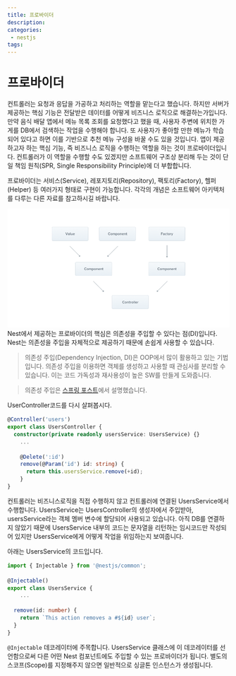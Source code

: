 ```yaml
---
title: 프로바이더
description:
categories:
 - nestjs
tags:
---
```


# 프로바이더
컨트롤러는 요청과 응답을 가공하고 처리하는 역할을 맡는다고 했습니다. 하지만 서버가 제공하는 핵심 기능은 전달받은 데이터를 어떻게 비즈니스 로직으로 해결하는가입니다. 만약 음식 배달 앱에서 메뉴 목록 조회를 요청했다고 했을 때, 사용자 주변에 위치한 가게를 DB에서 검색하는 작업을 수행해야 합니다. 또 사용자가 좋아할 만한 메뉴가 학습되어 있다고 하면 이를 기반으로 추천 메뉴 구성을 바꿀 수도 있을 것입니다. 앱이 제공하고자 하는 핵심 기능, 즉 비즈니스 로직을 수행하는 역할을 하는 것이 프로바이더입니다. 컨트롤러가 이 역할을 수행할 수도 있겠지만 소프트웨어 구조상 분리해 두는 것이 단일 책임 원칙(SPR, Single Responsibility Principle)에 더 부합합니다.   

프로바이더는 서비스(Service), 레포지토리(Repository), 팩토리(Factory), 헬퍼(Helper) 등 여러가지 형태로 구현이 가능합니다. 각각의 개념은 소프트웨어 아키텍처를 다루는 다른 자료를 참고하시길 바랍니다.

<img alt="프로바이더" src="/assets/images/provider.png" />  
Nest에서 제공하는 프로바이더의 핵심은 의존성을 주입할 수 있다는 점(DI)입니다. Nest는 의존성을 주입을 자체적으로 제공하기 때문에 손쉽게 사용할 수 있습니다.

> 의존성 주입(Dependency Injection, DI)은 OOP에서 많이 활용하고 있는 기법입니다. 의존성 주입을 이용하면 객체를 생성하고 사용할 때 관심사를 분리할 수 있습니다. 이는 코드 가독성과 재사용성이 높은 SW를 만들게 도와줍니다.

> 의존성 주입은 [스프링 포스트](https://eomyoosang.github.io/spring-basic/2022/01/05/Spring-basic-5/)에서 설명했습니다.  

UserController코드를 다시 살펴봅시다.
```typescript
@Controller('users')
export class UsersController {
  constructor(private readonly usersService: UsersService) {}
    ...

    @Delete(':id')
    remove(@Param('id') id: string) {
      return this.usersService.remove(+id);
    }
}
```

컨트롤러는 비즈니스로직을 직접 수행하지 않고 컨트롤러에 연결된 UsersService에서 수행합니다. UsersService는 UsersController의 생성자에서 주입받아, usersService라는 객체 멤버 변수에 할당되어 사용되고 있습니다. 아직 DB를 연결하지 않았기 때문에 UsersService 내부의 코드는 문자열을 리턴하는 임시코드만 작성되어 있지만 UsersService에게 어떻게 작업을 위임하는지 보여줍니다.

아래는 UsersService의 코드입니다.
```typescript
import { Injectable } from '@nestjs/common';

@Injectable()
export class UsersService {
    ...

  remove(id: number) {
    return `This action removes a #${id} user`;
  }
}
```
`@Injectable` 데코레이터에 주목합니다. UsersService 클래스에 이 데코레이터를 선언함으로써 다른 어떤 Nest 컴포넌트에도 주입할 수 있는 프로바이더가 됩니다. 별도의 스코프(Scope)를 지정해주지 않으면 일반적으로 싱글톤 인스턴스가 생성됩니다.
